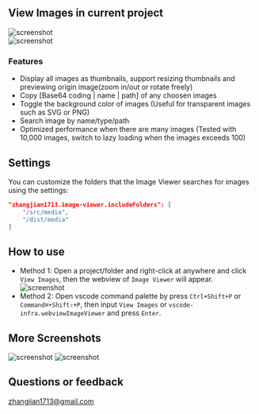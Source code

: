 ## View Images in current project  
![screenshot](https://public-img-1253867148.cos.ap-singapore.myqcloud.com/img-in-docs/15w87zqq.png)  
![screenshot](https://public-img-1253867148.cos.ap-singapore.myqcloud.com/img-in-docs/2u85YQG.png)  

### Features
- Display all images as thumbnails, support resizing thumbnails and previewing origin image(zoom in/out or rotate freely)
- Copy [Base64 coding | name | path] of any choosen images
- Toggle the background color of images (Useful for transparent images such as SVG or PNG)  
- Search image by name/type/path
- Optimized performance when there are many images (Tested with 10,000 images, switch to lazy loading when the images exceeds 100)

## Settings
You can customize the folders that the Image Viewer searches for images using the settings:
```json
"zhangjian1713.image-viewer.includeFolders": [
    "/src/media",
    "/dist/media"
]
```

## How to use  
- Method 1: Open a project/folder and right-click at anywhere and click `View Images`, then the webview of `Image Viewer` will appear.    
![screenshot](https://public-img-1253867148.cos.ap-singapore.myqcloud.com/img-in-docs/3oVW4mqE.png)  
- Method 2: Open vscode command palette by press `Ctrl+Shift+P` or `Command⌘+Shift⇧+P`, then input `View Images` or `vscode-infra.webviewImageViewer` and press `Enter`.  

## More Screenshots  
![screenshot](https://public-img-1253867148.cos.ap-singapore.myqcloud.com/img-in-docs/47kZgCa.png)
![screenshot](https://public-img-1253867148.cos.ap-singapore.myqcloud.com/img-in-docs/5lCM0JMb.png)

## Questions or feedback  
zhangjian1713@gmail.com